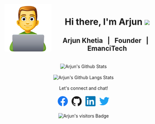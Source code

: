 <img src="https://github.com/arjunkhetia/arjunkhetia/blob/master/images/developer.png" align="left" width="150" height="150">
<div align="center">
   <h1>Hi there, I'm Arjun  <img src="https://media.giphy.com/media/hvRJCLFzcasrR4ia7z/giphy.gif" width="25px"> </h1>
</div>
<div align="center">
   <h2> Arjun Khetia &nbsp; | &nbsp; Founder &nbsp; | &nbsp; EmanciTech </h2>
</div>
<br />
<div align="center">
   <img src="https://github-readme-stats.vercel.app/api?username=arjunkhetia&show_icons=true" align="center" alt="Arjun's Github Stats" />
</div>
<br />
<div align="center">
   <img src="https://github-readme-stats.vercel.app/api/top-langs/?username=arjunkhetia&langs_count=10&layout=compact" align="center" alt="Arjun's Github Langs Stats" />
</div>
<br />
<div align="center">
   Let's connect and chat!
</div>
<br />
<div align="center">
   <img height="32" width="32" src="https://github.com/arjunkhetia/arjunkhetia/blob/master/images/facebook.svg" />
   &nbsp;
   <img height="32" width="32" src="https://github.com/arjunkhetia/arjunkhetia/blob/master/images/github.svg" />
   &nbsp;
   <img height="32" width="32" src="https://github.com/arjunkhetia/arjunkhetia/blob/master/images/linkedin.svg" />
   &nbsp;
   <img height="32" width="32" src="https://github.com/arjunkhetia/arjunkhetia/blob/master/images/twitter.svg" />
</div>
<br />
<div align="center">
   <img src="https://visitor-badge.glitch.me/badge?page_id=arjunkhetia" align="center" alt="Arjun's visitors Badge" />
</div>
